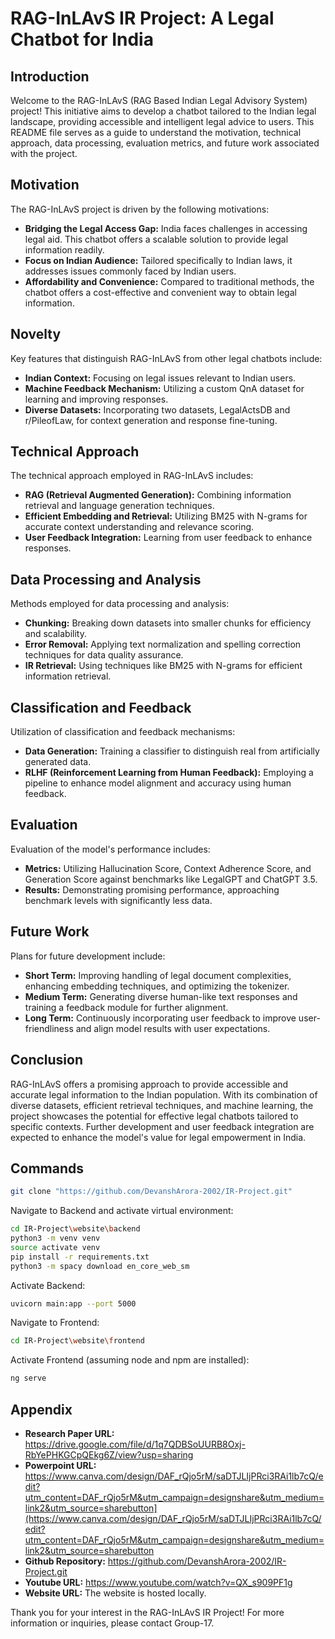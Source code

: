 # RAG-InLAvS IR Project: A Legal Chatbot for India

## Introduction
Welcome to the RAG-InLAvS (RAG Based Indian Legal Advisory System) project! This initiative aims to develop a chatbot tailored to the Indian legal landscape, providing accessible and intelligent legal advice to users. This README file serves as a guide to understand the motivation, technical approach, data processing, evaluation metrics, and future work associated with the project.

## Motivation
The RAG-InLAvS project is driven by the following motivations:
- **Bridging the Legal Access Gap:** India faces challenges in accessing legal aid. This chatbot offers a scalable solution to provide legal information readily.
- **Focus on Indian Audience:** Tailored specifically to Indian laws, it addresses issues commonly faced by Indian users.
- **Affordability and Convenience:** Compared to traditional methods, the chatbot offers a cost-effective and convenient way to obtain legal information.

## Novelty
Key features that distinguish RAG-InLAvS from other legal chatbots include:
- **Indian Context:** Focusing on legal issues relevant to Indian users.
- **Machine Feedback Mechanism:** Utilizing a custom QnA dataset for learning and improving responses.
- **Diverse Datasets:** Incorporating two datasets, LegalActsDB and r/PileofLaw, for context generation and response fine-tuning.

## Technical Approach
The technical approach employed in RAG-InLAvS includes:
- **RAG (Retrieval Augmented Generation):** Combining information retrieval and language generation techniques.
- **Efficient Embedding and Retrieval:** Utilizing BM25 with N-grams for accurate context understanding and relevance scoring.
- **User Feedback Integration:** Learning from user feedback to enhance responses.

## Data Processing and Analysis
Methods employed for data processing and analysis:
- **Chunking:** Breaking down datasets into smaller chunks for efficiency and scalability.
- **Error Removal:** Applying text normalization and spelling correction techniques for data quality assurance.
- **IR Retrieval:** Using techniques like BM25 with N-grams for efficient information retrieval.

## Classification and Feedback
Utilization of classification and feedback mechanisms:
- **Data Generation:** Training a classifier to distinguish real from artificially generated data.
- **RLHF (Reinforcement Learning from Human Feedback):** Employing a pipeline to enhance model alignment and accuracy using human feedback.

## Evaluation
Evaluation of the model's performance includes:
- **Metrics:** Utilizing Hallucination Score, Context Adherence Score, and Generation Score against benchmarks like LegalGPT and ChatGPT 3.5.
- **Results:** Demonstrating promising performance, approaching benchmark levels with significantly less data.

## Future Work
Plans for future development include:
- **Short Term:** Improving handling of legal document complexities, enhancing embedding techniques, and optimizing the tokenizer.
- **Medium Term:** Generating diverse human-like text responses and training a feedback module for further alignment.
- **Long Term:** Continuously incorporating user feedback to improve user-friendliness and align model results with user expectations.

## Conclusion
RAG-InLAvS offers a promising approach to provide accessible and accurate legal information to the Indian population. With its combination of diverse datasets, efficient retrieval techniques, and machine learning, the project showcases the potential for effective legal chatbots tailored to specific contexts. Further development and user feedback integration are expected to enhance the model's value for legal empowerment in India.

## Commands
```bash
git clone "https://github.com/DevanshArora-2002/IR-Project.git"
```
Navigate to Backend and activate virtual environment:
```bash
cd IR-Project\website\backend
python3 -m venv venv
source activate venv
pip install -r requirements.txt
python3 -m spacy download en_core_web_sm
```

Activate Backend:
```bash
uvicorn main:app --port 5000
```

Navigate to Frontend:
```bash
cd IR-Project\website\frontend
```

Activate Frontend (assuming node and npm are installed):
```bash
ng serve
```

## Appendix
- **Research Paper URL:** https://drive.google.com/file/d/1q7QDBSoUURB8Oxj-RbYePHKGCpQEkg6Z/view?usp=sharing
- **Powerpoint URL:** https://www.canva.com/design/DAF_rQjo5rM/saDTJLIjPRci3RAi1lb7cQ/edit?utm_content=DAF_rQjo5rM&utm_campaign=designshare&utm_medium=link2&utm_source=sharebutton](https://www.canva.com/design/DAF_rQjo5rM/saDTJLIjPRci3RAi1lb7cQ/edit?utm_content=DAF_rQjo5rM&utm_campaign=designshare&utm_medium=link2&utm_source=sharebutton
- **Github Repository:** https://github.com/DevanshArora-2002/IR-Project.git
- **Youtube URL:** https://www.youtube.com/watch?v=QX_s909PF1g
- **Website URL:** The website is hosted locally.

Thank you for your interest in the RAG-InLAvS IR Project! For more information or inquiries, please contact Group-17.

